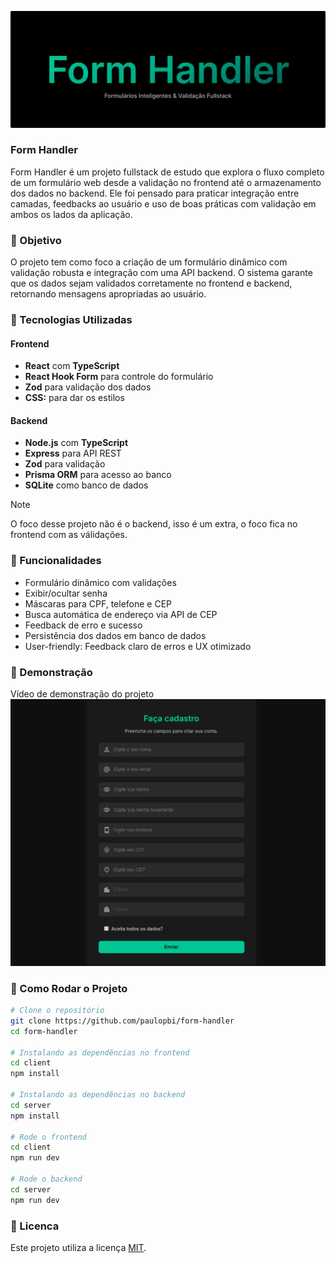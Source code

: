 ![capa do projeto](./public/form-handler.png)

### Form Handler

Form Handler é um projeto fullstack de estudo que explora o fluxo completo de um formulário web desde a validação no frontend até o armazenamento dos dados no backend. Ele foi pensado para praticar integração entre camadas, feedbacks ao usuário e uso de boas práticas com validação em ambos os lados da aplicação.

### 📌 Objetivo

O projeto tem como foco a criação de um formulário dinâmico com validação robusta e integração com uma API backend. O sistema garante que os dados sejam validados corretamente no frontend e backend, retornando mensagens apropriadas ao usuário.

### 🧱 Tecnologias Utilizadas

#### Frontend

- **React** com **TypeScript**
- **React Hook Form** para controle do formulário
- **Zod** para validação dos dados
- **CSS:** para dar os estilos

#### Backend

- **Node.js** com **TypeScript**
- **Express** para API REST
- **Zod** para validação
- **Prisma ORM** para acesso ao banco
- **SQLite** como banco de dados

> [!NOTE]
> O foco desse projeto não é o backend, isso é um extra, o foco fica no frontend com as válidações.

### 📝 Funcionalidades

- Formulário dinâmico com validações
- Exibir/ocultar senha
- Máscaras para CPF, telefone e CEP
- Busca automática de endereço via API de CEP
- Feedback de erro e sucesso
- Persistência dos dados em banco de dados
- User-friendly: Feedback claro de erros e UX otimizado

### 📸 Demonstração

Vídeo de demonstração do projeto
![demo do projeto](./public/form-handler.gif)

### 🔧 Como Rodar o Projeto

```bash
# Clone o repositório
git clone https://github.com/paulopbi/form-handler
cd form-handler

# Instalando as dependências no frontend
cd client
npm install

# Instalando as dependências no backend
cd server
npm install

# Rode o frontend
cd client
npm run dev

# Rode o backend
cd server
npm run dev
```

### 📜 Licenca

Este projeto utiliza a licença [MIT](./license).
